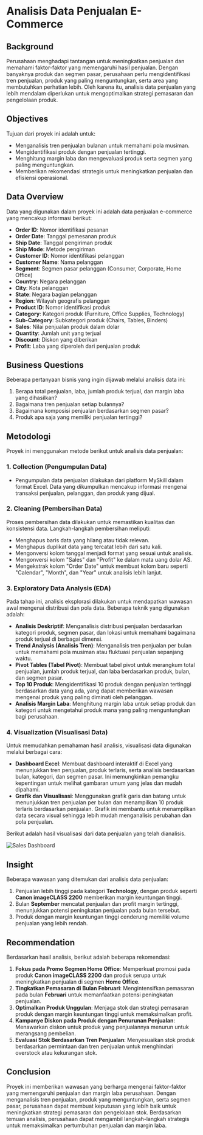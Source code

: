 # **Analisis Data Penjualan E-Commerce**

## **Background**
Perusahaan menghadapi tantangan untuk meningkatkan penjualan dan memahami faktor-faktor yang memengaruhi hasil penjualan. Dengan banyaknya produk dan segmen pasar, perusahaan perlu mengidentifikasi tren penjualan, produk yang paling menguntungkan, serta area yang membutuhkan perhatian lebih. Oleh karena itu, analisis data penjualan yang lebih mendalam diperlukan untuk mengoptimalkan strategi pemasaran dan pengelolaan produk.

## **Objectives**
Tujuan dari proyek ini adalah untuk:
- Menganalisis tren penjualan bulanan untuk memahami pola musiman.
- Mengidentifikasi produk dengan penjualan tertinggi.
- Menghitung margin laba dan mengevaluasi produk serta segmen yang paling menguntungkan.
- Memberikan rekomendasi strategis untuk meningkatkan penjualan dan efisiensi operasional.

## **Data Overview**
Data yang digunakan dalam proyek ini adalah data penjualan e-commerce yang mencakup informasi berikut:
- **Order ID**: Nomor identifikasi pesanan
- **Order Date**: Tanggal pemesanan produk
- **Ship Date**: Tanggal pengiriman produk
- **Ship Mode**: Metode pengiriman
- **Customer ID**: Nomor identifikasi pelanggan
- **Customer Name**: Nama pelanggan
- **Segment**: Segmen pasar pelanggan (Consumer, Corporate, Home Office)
- **Country**: Negara pelanggan
- **City**: Kota pelanggan
- **State**: Negara bagian pelanggan
- **Region**: Wilayah geografis pelanggan
- **Product ID**: Nomor identifikasi produk
- **Category**: Kategori produk (Furniture, Office Supplies, Technology)
- **Sub-Category**: Subkategori produk (Chairs, Tables, Binders)
- **Sales**: Nilai penjualan produk dalam dolar
- **Quantity**: Jumlah unit yang terjual
- **Discount**: Diskon yang diberikan
- **Profit**: Laba yang diperoleh dari penjualan produk

## **Business Questions**
Beberapa pertanyaan bisnis yang ingin dijawab melalui analisis data ini:
1. Berapa total penjualan, laba, jumlah produk terjual, dan margin laba yang dihasilkan?
2. Bagaimana tren penjualan setiap bulannya?
3. Bagaimana komposisi penjualan berdasarkan segmen pasar?
4. Produk apa saja yang memiliki penjualan tertinggi?

## **Metodologi**

Proyek ini menggunakan metode berikut untuk analisis data penjualan:

### 1. **Collection (Pengumpulan Data)**
   - Pengumpulan data penjualan dilakukan dari platform MySkill dalam format Excel. Data yang dikumpulkan mencakup informasi mengenai transaksi penjualan, pelanggan, dan produk yang dijual.

### 2. **Cleaning (Pembersihan Data)**
   Proses pembersihan data dilakukan untuk memastikan kualitas dan konsistensi data. Langkah-langkah pembersihan meliputi:
   - Menghapus baris data yang hilang atau tidak relevan.
   - Menghapus duplikat data yang tercatat lebih dari satu kali.
   - Mengonversi kolom tanggal menjadi format yang sesuai untuk analisis.
   - Mengonversi kolom "Sales" dan "Profit" ke dalam mata uang dolar AS.
   - Mengekstrak kolom "Order Date" untuk membuat kolom baru seperti "Calendar", "Month", dan "Year" untuk analisis lebih lanjut.

### 3. **Exploratory Data Analysis (EDA)**
   Pada tahap ini, analisis eksplorasi dilakukan untuk mendapatkan wawasan awal mengenai distribusi dan pola data. Beberapa teknik yang digunakan adalah:
   
   - **Analisis Deskriptif**: Menganalisis distribusi penjualan berdasarkan kategori produk, segmen pasar, dan lokasi untuk memahami bagaimana produk terjual di berbagai dimensi.
   - **Trend Analysis (Analisis Tren)**: Menganalisis tren penjualan per bulan untuk memahami pola musiman atau fluktuasi penjualan sepanjang waktu.
   - **Pivot Tables (Tabel Pivot)**: Membuat tabel pivot untuk merangkum total penjualan, jumlah produk terjual, dan laba berdasarkan produk, bulan, dan segmen pasar.
   - **Top 10 Produk**: Mengidentifikasi 10 produk dengan penjualan tertinggi berdasarkan data yang ada, yang dapat memberikan wawasan mengenai produk yang paling diminati oleh pelanggan.
   - **Analisis Margin Laba**: Menghitung margin laba untuk setiap produk dan kategori untuk mengetahui produk mana yang paling menguntungkan bagi perusahaan.

### 4. **Visualization (Visualisasi Data)**
   Untuk memudahkan pemahaman hasil analisis, visualisasi data digunakan melalui berbagai cara:
   
   - **Dashboard Excel**: Membuat dashboard interaktif di Excel yang menunjukkan tren penjualan, produk terlaris, serta analisis berdasarkan bulan, kategori, dan segmen pasar. Ini memungkinkan pemangku kepentingan untuk melihat gambaran umum yang jelas dan mudah dipahami.
   - **Grafik dan Visualisasi**: Menggunakan grafik garis dan batang untuk menunjukkan tren penjualan per bulan dan menampilkan 10 produk terlaris berdasarkan penjualan. Grafik ini membantu untuk menampilkan data secara visual sehingga lebih mudah menganalisis perubahan dan pola penjualan.

   Berikut adalah hasil visualisasi dari data penjualan yang telah dianalisis.


  ![Sales Dashboard](https://github.com/user-attachments/assets/81282a89-f32e-4c73-b044-ddf5c5f508a2)

  

## **Insight**
Beberapa wawasan yang ditemukan dari analisis data penjualan:
1. Penjualan lebih tinggi pada kategori **Technology**, dengan produk seperti **Canon imageCLASS 2200** memberikan margin keuntungan tinggi.
2. Bulan **September** mencatat penjualan dan profit margin tertinggi, menunjukkan potensi peningkatan penjualan pada bulan tersebut.
3. Produk dengan margin keuntungan tinggi cenderung memiliki volume penjualan yang lebih rendah.

## **Recommendation**
Berdasarkan hasil analisis, berikut adalah beberapa rekomendasi:
1. **Fokus pada Promo Segmen Home Office**: Memperkuat promosi pada produk **Canon imageCLASS 2200** dan produk serupa untuk meningkatkan penjualan di segmen **Home Office**.
2. **Tingkatkan Pemasaran di Bulan Februari**: Mengintensifkan pemasaran pada bulan **Februari** untuk memanfaatkan potensi peningkatan penjualan.
3. **Optimalkan Produk Unggulan**: Menjaga stok dan strategi pemasaran produk dengan margin keuntungan tinggi untuk memaksimalkan profit.
4. **Kampanye Diskon pada Produk dengan Penurunan Penjualan**: Menawarkan diskon untuk produk yang penjualannya menurun untuk merangsang pembelian.
5. **Evaluasi Stok Berdasarkan Tren Penjualan**: Menyesuaikan stok produk berdasarkan permintaan dan tren penjualan untuk menghindari overstock atau kekurangan stok.

## **Conclusion**
Proyek ini memberikan wawasan yang berharga mengenai faktor-faktor yang memengaruhi penjualan dan margin laba perusahaan. Dengan menganalisis tren penjualan, produk yang menguntungkan, serta segmen pasar, perusahaan dapat membuat keputusan yang lebih baik untuk meningkatkan strategi pemasaran dan pengelolaan stok. Berdasarkan temuan analisis, perusahaan dapat mengambil langkah-langkah strategis untuk memaksimalkan pertumbuhan penjualan dan margin laba.
